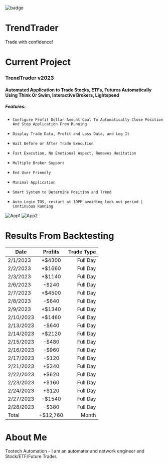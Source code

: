 ![badge](https://github.com/tootechautomation/TrendTrader/assets/50243547/961b395c-ffbe-480b-b5d8-dc80babeb42f)

# TrendTrader

Trade with confidence!


# Current Project

### TrendTrader v2023
#### Automated Application to Trade Stocks, ETFs, Futures Automatically Using Think Or Swim, Interactive Brokers, Lightspeed
##### Features:
*     Configure Profit Dollar Amount Goal To Automatically Close Position And Stop Application From Running
*     Display Trade Data, Profit and Loss Data, and Log It
*     Wait Before or After Trade Execution
*     Fast Execution, No Emotional Aspect, Removes Hesitation
*     Multiple Broker Support
*     End User Friendly
*     Minimal Application
*     Smart System to Determine Position and Trend
*     Auto Login TOS, restart at 10PM avoiding lock out period | Continuous Running
     
![App1](https://github.com/tootechautomation/TrendTrader/assets/50243547/66e13cf1-1cd1-444a-87ac-609c40ee688d)
![App2](https://github.com/tootechautomation/TrendTrader/assets/50243547/932cd406-bed0-4c60-a204-1583f987dd8c)



# Results From Backtesting


| Date       | Profits | Trade Type   |
| ---------- |:-------:| ------------:|
| 2/1/2023   | +$4300  |  Full Day    |
| 2/2/2023   | +$1660  |  Full Day    |
| 2/3/2023   | +$1140  |  Full Day    |
| 2/6/2023   | -$240   |  Full Day    |
| 2/7/2023   | +$4500  |  Full Day    |
| 2/8/2023   | -$640   |  Full Day    |
| 2/9/2023   | +$1340  |  Full Day    |
| 2/10/2023  | +$1460  |  Full Day    |
| 2/13/2023  | -$640   |  Full Day    |
| 2/14/2023  | +$2120  |  Full Day    |
| 2/15/2023  | -$480   |  Full Day    |
| 2/16/2023  | -$960   |  Full Day    |
| 2/17/2023  | -$120   |  Full Day    |
| 2/21/2023  | +$340  |  Full Day    |
| 2/22/2023  | +$620   |  Full Day    |
| 2/23/2023  | +$160   |  Full Day    |
| 2/24/2023  | +$120   |  Full Day    |
| 2/27/2023  | -$1540  |  Full Day    |
| 2/28/2023  | -$380   |  Full Day    |
| Total      | +$12,760|  Month       |

 
# About Me
 Tootech Automation - I am an automater and network engineer and Stock/ETF/Future Trader.
 

